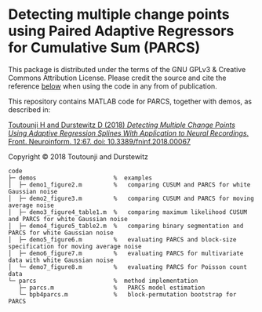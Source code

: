 # Detecting multiple change points using Paired Adaptive Regressors for Cumulative Sum (PARCS)

This package is distributed under the terms of the GNU GPLv3 & Creative Commons Attribution License. Please credit the source and cite the reference [below](https://www.frontiersin.org/articles/10.3389/fninf.2018.00067/abstract) when using the code in any from of publication.

This repository contains MATLAB code for PARCS, together with demos, as described in:

[Toutounji H and Durstewitz D (2018) *Detecting Multiple Change Points Using Adaptive Regression Splines With Application to Neural Recordings*. Front. Neuroinform. 12:67. doi: 10.3389/fninf.2018.00067](https://www.frontiersin.org/articles/10.3389/fninf.2018.00067/abstract)

Copyright © 2018 Toutounji and Durstewitz

```
code
├─ demos                      %  examples
│  ├─ demo1_figure2.m         %   comparing CUSUM and PARCS for white Gaussian noise
│  ├─ demo2_figure3.m         %   comparing CUSUM and PARCS for moving average noise
│  ├─ demo3_figure4_table1.m  %   comparing maximum likelihood CUSUM and PARCS for white Gaussian noise
│  ├─ demo4_figure5_table2.m  %   comparing binary segmentation and PARCS for white Gaussian noise
│  ├─ demo5_figure6.m         %   evaluating PARCS and block-size specification for moving average noise
│  ├─ demo6_figure7.m         %   evaluating PARCS for multivariate data with white Gaussian noise
│  └─ demo7_figure8.m         %   evaluating PARCS for Poisson count data
└─ parcs                      %  method implementation
   ├─ parcs.m                 %   PARCS model estimation
   └─ bpb4parcs.m             %   block-permutation bootstrap for PARCS
```
